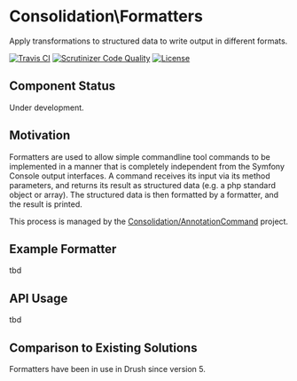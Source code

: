 # Consolidation\Formatters

Apply transformations to structured data to write output in different formats.

[![Travis CI](https://travis-ci.org/consolidation-org/formatters.svg?branch=master)](https://travis-ci.org/consolidation-org/formatters) [![Scrutinizer Code Quality](https://scrutinizer-ci.com/g/consolidation-org/formatters/badges/quality-score.png?b=master)](https://scrutinizer-ci.com/g/consolidation-org/formatters/?branch=master) [![License](https://poser.pugx.org/consolidation/formatters/license)](https://packagist.org/packages/consolidation/formatters)

## Component Status

Under development.

## Motivation

Formatters are used to allow simple commandline tool commands to be implemented in a manner that is completely independent from the Symfony Console output interfaces.  A command receives its input via its method parameters, and returns its result as structured data (e.g. a php standard object or array).  The structured data is then formatted by a formatter, and the result is printed.

This process is managed by the [Consolidation/AnnotationCommand](https://github.com/consolidation-org/annotation-command) project.

## Example Formatter
tbd

## API Usage
tbd

## Comparison to Existing Solutions

Formatters have been in use in Drush since version 5. 

